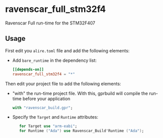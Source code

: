 # ravenscar_full_stm32f4
Ravenscar Full run-time for the STM32F407

## Usage

First edit you `alire.toml` file and add the following elements:
 - Add `bare_runtime` in the dependency list:
   ```toml
   [[depends-on]]
   ravenscar_full_stm32f4 = "*"
   ```

Then edit your project file to add the following elements:
 - "with" the run-time project file. With this, gprbuild will compile the run-time before your application
   ```ada
   with "ravenscar_build.gpr";
   ```
 - Specify the `Target` and `Runtime` attributes:
   ```ada
      for Target use "arm-eabi";
      for Runtime ("Ada") use Ravenscar_Build'Runtime ("Ada");
   ```
